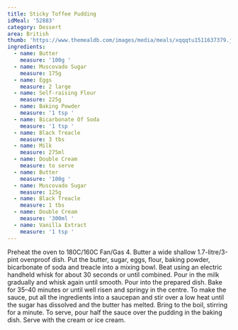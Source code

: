```yaml
---
title: Sticky Toffee Pudding
idMeal: '52883'
category: Dessert
area: British
thumb: 'https://www.themealdb.com/images/media/meals/xqqqtu1511637379.jpg'
ingredients:
  - name: Butter
    measure: '100g '
  - name: Muscovado Sugar
    measure: 175g
  - name: Eggs
    measure: 2 large
  - name: Self-raising Flour
    measure: 225g
  - name: Baking Powder
    measure: '1 tsp '
  - name: Bicarbonate Of Soda
    measure: '1 tsp '
  - name: Black Treacle
    measure: 3 tbs
  - name: Milk
    measure: 275ml
  - name: Double Cream
    measure: to serve
  - name: Butter
    measure: '100g '
  - name: Muscovado Sugar
    measure: 125g
  - name: Black Treacle
    measure: 1 tbs
  - name: Double Cream
    measure: '300ml '
  - name: Vanilla Extract
    measure: '1 tsp '
---
```

Preheat the oven to 180C/160C Fan/Gas 4. Butter a wide shallow 1.7-litre/3-pint ovenproof dish.
Put the butter, sugar, eggs, flour, baking powder, bicarbonate of soda and treacle into a mixing bowl. Beat using an electric handheld whisk for about 30 seconds or until combined. Pour in the milk gradually and whisk again until smooth. Pour into the prepared dish. Bake for 35–40 minutes or until well risen and springy in the centre.
To make the sauce, put all the ingredients into a saucepan and stir over a low heat until the sugar has dissolved and the butter has melted. Bring to the boil, stirring for a minute.
To serve, pour half the sauce over the pudding in the baking dish. Serve with the cream or ice cream.
